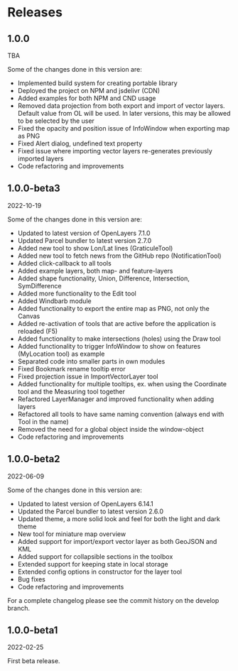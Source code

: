 # Releases

## 1.0.0
TBA

Some of the changes done in this version are:

- Implemented build system for creating portable library
- Deployed the project on NPM and jsdelivr (CDN)
- Added examples for both NPM and CND usage
- Removed data projection from both export and import of vector layers. Default value from OL will be used. In later versions, this may be allowed to be selected by the user
- Fixed the opacity and position issue of InfoWindow when exporting map as PNG
- Fixed Alert dialog, undefined text property
- Fixed issue where importing vector layers re-generates previously imported layers
- Code refactoring and improvements

## 1.0.0-beta3
2022-10-19

Some of the changes done in this version are:

- Updated to latest version of OpenLayers 7.1.0
- Updated Parcel bundler to latest version 2.7.0
- Added new tool to show Lon/Lat lines (GraticuleTool)
- Added new tool to fetch news from the GitHub repo (NotificationTool)
- Added click-callback to all tools
- Added example layers, both map- and feature-layers
- Added shape functionality, Union, Difference, Intersection, SymDifference
- Added more functionality to the Edit tool
- Added Windbarb module
- Added functionality to export the entire map as PNG, not only the Canvas
- Added re-activation of tools that are active before the application is reloaded (F5)
- Added functionality to make intersections (holes) using the Draw tool
- Added functionality to trigger InfoWindow to show on features (MyLocation tool) as example
- Separated code into smaller parts in own modules
- Fixed Bookmark rename tooltip error
- Fixed projection issue in ImportVectorLayer tool
- Added functionality for multiple tooltips, ex. when using the Coordinate tool and the Measuring tool together
- Refactored LayerManager and improved functionality when adding layers
- Refactored all tools to have same naming convention (always end with Tool in the name)
- Removed the need for a global object inside the window-object
- Code refactoring and improvements

## 1.0.0-beta2
2022-06-09

Some of the changes done in this version are:

- Updated to latest version of OpenLayers 6.14.1
- Updated the Parcel bundler to latest version 2.6.0
- Updated theme, a more solid look and feel for both the light and dark theme
- New tool for miniature map overview
- Added support for import/export vector layer as both GeoJSON and KML
- Added support for collapsible sections in the toolbox
- Extended support for keeping state in local storage
- Extended config options in constructor for the layer tool
- Bug fixes
- Code refactoring and improvements

For a complete changelog please see the commit history on the develop branch.

## 1.0.0-beta1
2022-02-25

First beta release.